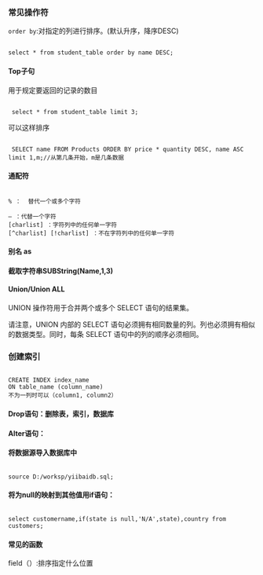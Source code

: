 ###  常见操作符
<code>order by</code>:对指定的列进行排序。(默认升序，降序DESC)
<pre><code>
select * from student_table order by name DESC;
</code></pre>

#### Top子句
用于规定要返回的记录的数目

<pre><code>
 select * from student_table limit 3;
</code></pre>

可以这样排序
<pre><code>
 SELECT name FROM Products ORDER BY price * quantity DESC, name ASC limit 1,m;//从第几条开始，m是几条数据
</code></pre>

#### 通配符
<pre><code>
% ：  替代一个或多个字符

— ：代替一个字符
[charlist] ：字符列中的任何单一字符
[^charlist] [!charlist] ：不在字符列中的任何单一字符
</code></pre>

#### 别名 as

#### 截取字符串SUBString(Name,1,3)


#### Union/Union ALL
UNION 操作符用于合并两个或多个 SELECT 语句的结果集。

请注意，UNION 内部的 SELECT 语句必须拥有相同数量的列。列也必须拥有相似的数据类型。同时，每条 SELECT 语句中的列的顺序必须相同。

### 创建索引
<pre><code>
CREATE INDEX index_name
ON table_name (column_name)
不为一列时可以（column1, column2）
</code></pre>

#### Drop语句：删除表，索引，数据库
####  Alter语句：

#### 将数据源导入数据库中
<pre><code>
source D:/worksp/yiibaidb.sql;
</code></pre>
#### 将为null的映射到其他值用if语句：
<pre><code>
select customername,if(state is null,'N/A',state),country from customers;
</code></pre>

#### 常见的函数
field（）:排序指定什么位置
